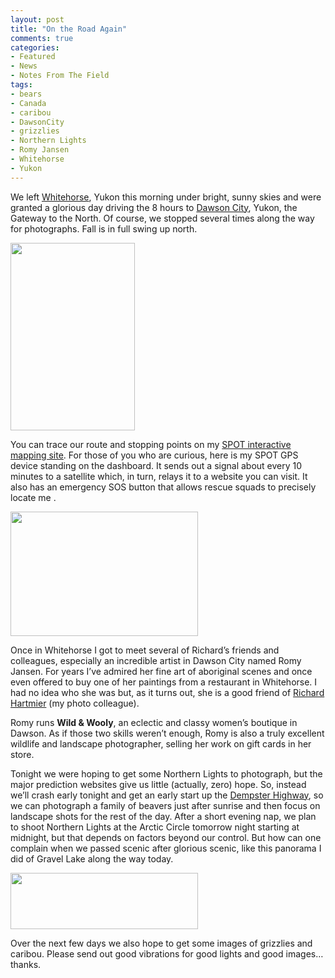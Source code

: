 ```yaml
---
layout: post
title: "On the Road Again"
comments: true
categories:
- Featured
- News
- Notes From The Field
tags:
- bears
- Canada
- caribou
- DawsonCity
- grizzlies
- Northern Lights
- Romy Jansen
- Whitehorse
- Yukon
---
```

We left <a href="http://blog.lesterpickerphoto.com/2011/02/13/whitehorse-yukon-gateway-to-the-north/">Whitehorse</a>, Yukon this morning under bright, sunny skies and were granted a glorious day driving the 8 hours to <a href="http://blog.lesterpickerphoto.com/2011/02/10/dawson-city-or-bust/">Dawson City</a>, Yukon, the Gateway to the North. Of course, we stopped several times along the way for photographs. Fall is in full swing up north.

<a href="http://blog.lesterpickerphoto.com/wp-content/uploads/2011/08/LAP2554.jpg"><img class="size-medium wp-image-1522" title="_LAP2554" src="http://blog.lesterpickerphoto.com/wp-content/uploads/2011/08/LAP2554-199x300.jpg" alt="" width="199" height="300" /></a>

You can trace our route and stopping points on my <a href="http://share.findmespot.com/shared/faces/viewspots.jsp?glId=0kZSlrkmUT5roDXDQ9VAGrsoTydOkgGEl">SPOT interactive mapping site</a>. For those of you who are curious, here is my SPOT GPS device standing on the dashboard. It sends out a signal about every 10 minutes to a satellite which, in turn, relays it to a website you can visit. It also has an emergency SOS button that allows rescue squads to precisely locate me .

<a href="http://blog.lesterpickerphoto.com/wp-content/uploads/2011/08/LAP2621.jpg"><img class="size-medium wp-image-1521" title="_LAP2621" src="http://blog.lesterpickerphoto.com/wp-content/uploads/2011/08/LAP2621-300x199.jpg" alt="" width="300" height="199" /></a>

Once in Whitehorse I got to meet several of Richard’s friends and colleagues, especially an incredible artist in Dawson City named Romy Jansen. For years I’ve admired her fine art of aboriginal scenes and once even offered to buy one of her paintings from a restaurant in Whitehorse. I had no idea who she was but, as it turns out, she is a good friend of <a href="http://www.hartmier.com">Richard Hartmier</a> (my photo colleague).

Romy runs <strong>Wild &amp; Wooly</strong>, an eclectic and classy women’s boutique in Dawson. As if those two skills weren’t enough, Romy is also a truly excellent wildlife and landscape photographer, selling her work on gift cards in her store.

Tonight we were hoping to get some Northern Lights to photograph, but the major prediction websites give us little (actually, zero) hope. So, instead we’ll crash early tonight and get an early start up the <a href="http://www.mopedtrip.com/dempster/index.html">Dempster Highway</a>, so we can photograph a family of beavers just after sunrise and then focus on landscape shots for the rest of the day. After a short evening nap, we plan to shoot Northern Lights at the Arctic Circle tomorrow night starting at midnight, but that depends on factors beyond our control. But how can one complain when we passed scenic after glorious scenic, like this panorama I did of Gravel Lake along the way today.

<a href="http://blog.lesterpickerphoto.com/wp-content/uploads/2011/08/LAP2586-Panorama.jpg"><img class="size-medium wp-image-1523" title="_LAP2586 Panorama" src="http://blog.lesterpickerphoto.com/wp-content/uploads/2011/08/LAP2586-Panorama-300x90.jpg" alt="" width="300" height="90" /></a>

Over the next few days we also hope to get some images of grizzlies and caribou. Please send out good vibrations for good lights and good images… thanks.